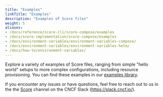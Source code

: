 ```yaml
---
title: "Examples"
linkTitle: "Examples"
description: "Examples of Score files"
weight: 5
aliases:
- /docs/reference/score-cli/score-compose/examples
- /docs/score-implementation/score-compose/examples
- /docs/environment-variables/environment-variables-compose/
- /docs/environment-variables/environment-variables-helm/
- /docs/how-to/environment-variables/
---
```


Explore a variety of examples of Score files, ranging from simple "hello world" setups to more complex configurations, including resource provisioning. You can find these examples in our [examples library](https://github.com/score-spec/examples).

If you encounter any issues or have questions, feel free to reach out to us in the the [Score](https://cloud-native.slack.com/archives/C07DN0D1UCW) channel on the CNCF Slack (<https://slack.cncf.io/>).
